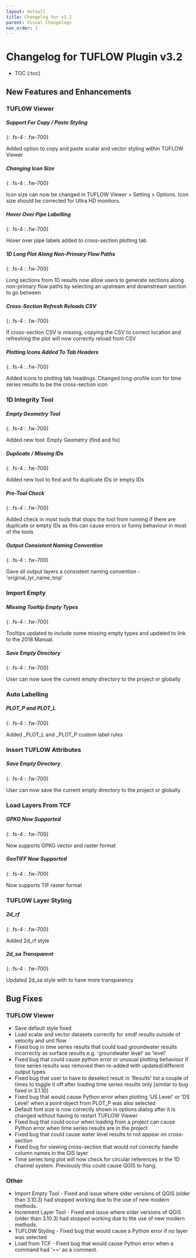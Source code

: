 ```yaml
---
layout: default
title: Changelog for v3.2
parent: Visual Changelogs
nav_order: 1
---
```


# Changelog for TUFLOW Plugin v3.2

* TOC
{:toc}

## New Features and Enhancements

### TUFLOW Viewer

##### Support For Copy / Paste Styling
{: .fs-4 : .fw-700}

Added option to copy and paste scalar and vector styling within TUFLOW Viewer

##### Changing Icon Size
{: .fs-4 : .fw-700}

Icon size can now be changed in TUFLOW Viewer > Setting > Options. Icon size should be corrected for Ultra HD monitors.

##### Hover Over Pipe Labelling
{: .fs-4 : .fw-700}

Hover over pipe labels added to cross-section plotting tab

##### 1D Long Plot Along Non-Primary Flow Paths
{: .fs-4 : .fw-700}

Long sections from 1D results now allow users to generate sections along non-primary flow paths by selecting an upstream and downstream section to go between

##### Cross-Section Refresh Reloads CSV
{: .fs-4 : .fw-700}

If cross-section CSV is missing, copying the CSV to correct location and refreshing the plot will now correctly reload from CSV

##### Plotting Icons Added To Tab Headers
{: .fs-4 : .fw-700}

Added icons to plotting tab headings. Changed long-profile icon for time series results to be the cross-section icon

### 1D Integrity Tool

##### Empty Geometry Tool
{: .fs-4 : .fw-700}

Added new tool: Empty Geometry (find and fix)

##### Duplicate / Missing IDs
{: .fs-4 : .fw-700}

Added new tool to find and fix duplicate IDs or empty IDs

##### Pre-Tool Check
{: .fs-4 : .fw-700}

Added check in most tools that stops the tool from running if there are duplicate or empty IDs as this can cause errors or funny behaviour in most of the tools

##### Output Consistent Naming Convention
{: .fs-4 : .fw-700}

Gave all output layers a consistent naming convention - 'original_lyr_name_tmp'

### Import Empty

##### Missing Tooltip Empty Types
{: .fs-4 : .fw-700}

Tooltips updated to include some missing empty types and updated to link to the 2018 Manual.

##### Save Empty Directory
{: .fs-4 : .fw-700}

User can now save the current empty directory to the project or globally

### Auto Labelling

##### PLOT_P and PLOT_L
{: .fs-4 : .fw-700}

Added _PLOT_L and _PLOT_P custom label rules

### Insert TUFLOW Attributes

##### Save Empty Directory
{: .fs-4 : .fw-700}

User can now save the current empty directory to the project or globally

### Load Layers From TCF

##### GPKG Now Supported
{: .fs-4 : .fw-700}

Now supports GPKG vector and raster format

##### GeoTIFF Now Supported
{: .fs-4 : .fw-700}

Now supports TIF raster format

### TUFLOW Layer Styling

##### 2d_rf
{: .fs-4 : .fw-700}

Added 2d_rf style

##### 2d_sa Transparent
{: .fs-4 : .fw-700}

Updated 2d_sa style with to have more transparency

## Bug Fixes

### TUFLOW Viewer

* Save default style fixed
* Load scalar and vector datasets correctly for xmdf results outside of velocity and unit flow
* Fixed bug in time series results that could load groundwater results incorrectly as surface results e.g. 'groundwater level' as 'level'
* Fixed bug that could cause python error or unusual plotting behaviour if time series results was removed then re-added with updated/different output types
* Fixed bug that user to have to deselect result in 'Results' list a couple of times to toggle it off after loading time series results only [similar to bug fixed in 3.1.10]
* Fixed bug that would cause Python error when plotting 'US Level' or 'DS Level' when a point object from PLOT_P was also selected
* Default font size is now correctly shown in options dialog after it is changed without having to restart TUFLOW Viewer
* Fixed bug that could occur when loading from a project can cause Python error when time series results are in the project
* Fixed bug that could cause water level results to not appear on cross-section
* Fixed bug for viewing cross-section that would not correctly handle column names in the GIS layer
* Time series long plot will now check for circular references in the 1D channel system. Previously this could cause QGIS to hang.

### Other

* Import Empty Tool - Fixed and issue where older versions of QGIS (older than 3.10.3) had stopped working due to the use of new modern methods.
* Increment Layer Tool - Fixed and issue where older versions of QGIS (older than 3.10.3) had stopped working due to the use of new modern methods.
* TUFLOW Styling - Fixed bug that would cause a Python error if no layer was selected
* Load from TCF - Fixed bug that would cause Python error when a command had '==' as a comment.
